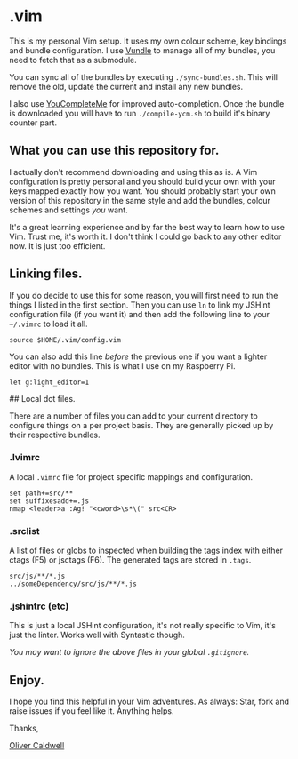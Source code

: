 # .vim

This is my personal Vim setup. It uses my own colour scheme, key bindings and bundle configuration. I use [Vundle](https://github.com/gmarik/vundle) to manage all of my bundles, you need to fetch that as a submodule.

You can sync all of the bundles by executing `./sync-bundles.sh`. This will remove the old, update the current and install any new bundles.

I also use [YouCompleteMe](https://github.com/Valloric/YouCompleteMe) for improved auto-completion. Once the bundle is downloaded you will have to run `./compile-ycm.sh` to build it's binary counter part.

## What you can use this repository for.

I actually don't recommend downloading and using this as is. A Vim configuration is pretty personal and you should build your own with your keys mapped exactly how you want. You should probably start your own version of this repository in the same style and add the bundles, colour schemes and settings *you* want.

It's a great learning experience and by far the best way to learn how to use Vim. Trust me, it's worth it. I don't think I could go back to any other editor now. It is just too efficient.

## Linking files.

If you do decide to use this for some reason, you will first need to run the things I listed in the first section. Then you can use `ln` to link my JSHint configuration file (if you want it) and then add the following line to your `~/.vimrc` to load it all.

```viml
source $HOME/.vim/config.vim
```

You can also add this line *before* the previous one if you want a lighter editor with no bundles. This is what I use on my Raspberry Pi.

```viml
let g:light_editor=1
```

## Local dot files.

There are a number of files you can add to your current directory to configure things on a per project basis. They are generally picked up by their respective bundles.

### .lvimrc

A local `.vimrc` file for project specific mappings and configuration.

```viml
set path+=src/**
set suffixesadd+=.js
nmap <leader>a :Ag! "<cword>\s*\(" src<CR>
```

### .srclist

A list of files or globs to inspected when building the tags index with either ctags (F5) or jsctags (F6). The generated tags are stored in `.tags`.

```viml
src/js/**/*.js
../someDependency/src/js/**/*.js
```

### .jshintrc (etc)

This is just a local JSHint configuration, it's not really specific to Vim, it's just the linter. Works well with Syntastic though.

*You may want to ignore the above files in your global `.gitignore`.*

## Enjoy.

I hope you find this helpful in your Vim adventures. As always: Star, fork and raise issues if you feel like it. Anything helps.

Thanks,

[Oliver Caldwell](http://oli.me.uk/)